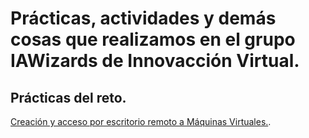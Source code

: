 # Prácticas, actividades y demás cosas que realizamos en el grupo IAWizards de Innovacción Virtual.

## Prácticas del reto.
[Creación y acceso por escritorio remoto a Máquinas Virtuales.](/VM/Reporte.md).